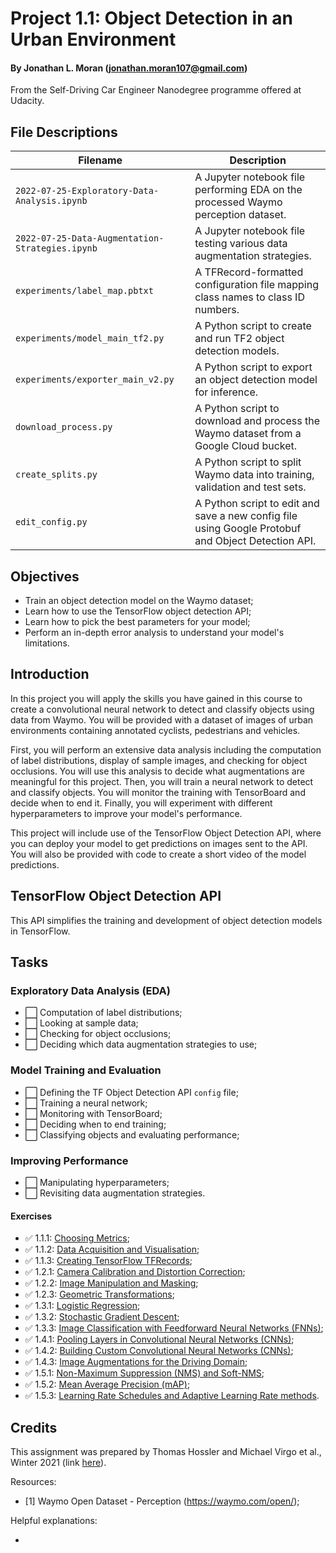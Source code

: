 # Project 1.1: Object Detection in an Urban Environment
#### By Jonathan L. Moran (jonathan.moran107@gmail.com)
From the Self-Driving Car Engineer Nanodegree programme offered at Udacity.


## File Descriptions

Filename                                           | Description
---------------------------------------------------|--------------
`2022-07-25-Exploratory-Data-Analysis.ipynb`       | A Jupyter notebook file performing EDA on the processed Waymo perception dataset.
`2022-07-25-Data-Augmentation-Strategies.ipynb`    | A Jupyter notebook file testing various data augmentation strategies.
`experiments/label_map.pbtxt`                      | A TFRecord-formatted configuration file mapping class names to class ID numbers.
`experiments/model_main_tf2.py`                    | A Python script to create and run TF2 object detection models.
`experiments/exporter_main_v2.py`                  | A Python script to export an object detection model for inference.
`download_process.py`                              | A Python script to download and process the Waymo dataset from a Google Cloud bucket.
`create_splits.py`                                 | A Python script to split Waymo data into training, validation and test sets.
`edit_config.py`                                   | A Python script to edit and save a new config file using Google Protobuf and Object Detection API.


## Objectives
* Train an object detection model on the Waymo dataset;
* Learn how to use the TensorFlow object detection API;
* Learn how to pick the best parameters for your model;
* Perform an in-depth error analysis to understand your model's limitations. 


## Introduction
In this project you will apply the skills you have gained in this course to create a convolutional neural network to detect and classify objects using data from Waymo. You will be provided with a dataset of images of urban environments containing annotated cyclists, pedestrians 
and vehicles.

First, you will perform an extensive data analysis including the computation of label distributions, display of sample images, and checking for object occlusions. You will use this analysis to decide what augmentations are meaningful for this project. Then, you will train a 
neural network to detect and classify objects. You will monitor the training with TensorBoard and decide when to end it. Finally, you will experiment with different hyperparameters to improve your model's performance.

This project will include use of the TensorFlow Object Detection API, where you can deploy your model to get predictions on images sent to the API. You will also be provided with code to create a short video of the model predictions.


## TensorFlow Object Detection API
This API simplifies the training and development of object detection models in TensorFlow.


## Tasks
### Exploratory Data Analysis (EDA)
* ⬜️ Computation of label distributions;
* ⬜️ Looking at sample data;
* ⬜️ Checking for object occlusions;
* ⬜️ Deciding which data augmentation strategies to use;

### Model Training and Evaluation
* ⬜️ Defining the TF Object Detection API `config` file;
* ⬜️ Training a neural network;
* ⬜️ Monitoring with TensorBoard;
* ⬜️ Deciding when to end training;
* ⬜️ Classifying objects and evaluating performance;

### Improving Performance
* ⬜️ Manipulating hyperparameters;
* ⬜️ Revisiting data augmentation strategies.


#### Exercises
* ✅ 1.1.1: [Choosing Metrics](https://github.com/jonathanloganmoran/ND0013-Self-Driving-Car-Engineer/blob/main/1-Object-Detection-in-Urban-Environments/Exercises/1-1-1-Choosing-Metrics/2022-07-25-Choosing-Metrics-IoU.ipynb);
* ✅ 1.1.2: [Data Acquisition and Visualisation](https://github.com/jonathanloganmoran/ND0013-Self-Driving-Car-Engineer/blob/main/1-Object-Detection-in-Urban-Environments/Exercises/1-1-2-Data-Acquisition-Visualisation/2022-08-01-Data-Acquisition-Visualisation.ipynb);
* ✅ 1.1.3: [Creating TensorFlow TFRecords](https://github.com/jonathanloganmoran/ND0013-Self-Driving-Car-Engineer/blob/main/1-Object-Detection-in-Urban-Environments/Exercises/1-1-3-Creating-TF-Records/2022-08-03-Creating-TF-Records.ipynb);
* ✅ 1.2.1: [Camera Calibration and Distortion Correction](https://github.com/jonathanloganmoran/ND0013-Self-Driving-Car-Engineer/blob/main/1-Object-Detection-in-Urban-Environments/Exercises/1-2-1-Calibration-Distortion/2022-08-10-Calibration-Distortion-Correction.ipynb);
* ✅ 1.2.2: [Image Manipulation and Masking](https://github.com/jonathanloganmoran/ND0013-Self-Driving-Car-Engineer/blob/main/1-Object-Detection-in-Urban-Environments/Exercises/1-2-2-Image-Manipulation/2022-08-17-Image-Manipulation-Masking.ipynb);
* ✅ 1.2.3: [Geometric Transformations](https://github.com/jonathanloganmoran/ND0013-Self-Driving-Car-Engineer/blob/main/1-Object-Detection-in-Urban-Environments/Exercises/1-2-3-Geometric-Transformations/2022-08-23-Geometric-Transformations-Image-Augmentation.ipynb);
* ✅ 1.3.1: [Logistic Regression](https://github.com/jonathanloganmoran/ND0013-Self-Driving-Car-Engineer/blob/main/1-Object-Detection-in-Urban-Environments/Exercises/1-3-1-Logistic-Regression/2022-08-27-Logistic-Regression.ipynb);
* ✅ 1.3.2: [Stochastic Gradient Descent](https://github.com/jonathanloganmoran/ND0013-Self-Driving-Car-Engineer/blob/main/1-Object-Detection-in-Urban-Environments/Exercises/1-3-2-Stochastic-Gradient-Descent/2022-08-29-Stochastic-Gradient-Descent.ipynb);
* ✅ 1.3.3: [Image Classification with Feedforward Neural Networks (FNNs)](https://github.com/jonathanloganmoran/ND0013-Self-Driving-Car-Engineer/blob/main/1-Object-Detection-in-Urban-Environments/Exercises/1-3-3-Image-Classification-FNNs/2022-09-05-Image-Classification-Feed-Forward-Neural-Networks.ipynb);
* ✅ 1.4.1: [Pooling Layers in Convolutional Neural Networks (CNNs)](https://github.com/jonathanloganmoran/ND0013-Self-Driving-Car-Engineer/blob/main/1-Object-Detection-in-Urban-Environments/Exercises/1-4-1-Pooling-Layers-CNNs/2022-09-07-Pooling-Layers-Convolutional-Neural-Networks.ipynb);
* ✅ 1.4.2: [Building Custom Convolutional Neural Networks (CNNs)](https://github.com/jonathanloganmoran/ND0013-Self-Driving-Car-Engineer/blob/main/1-Object-Detection-in-Urban-Environments/Exercises/1-4-2-Building-Custom-CNNs/2022-09-12-Building-Custom-Convolutional-Neural-Networks.ipynb);
* ✅ 1.4.3: [Image Augmentations for the Driving Domain](https://github.com/jonathanloganmoran/ND0013-Self-Driving-Car-Engineer/blob/main/1-Object-Detection-in-Urban-Environments/Exercises/1-4-3-Image-Augmentations/2022-09-19-Image-Augmentations.ipynb);
* ✅ 1.5.1: [Non-Maximum Suppression (NMS) and Soft-NMS](https://github.com/jonathanloganmoran/ND0013-Self-Driving-Car-Engineer/blob/main/1-Object-Detection-in-Urban-Environments/Exercises/1-5-1-Non-Maximum-Suppression/2022-09-21-Non-Maximum-Suppression.ipynb);
* ✅ 1.5.2: [Mean Average Precision (mAP)](https://github.com/jonathanloganmoran/ND0013-Self-Driving-Car-Engineer/blob/main/1-Object-Detection-in-Urban-Environments/Exercises/1-5-2-Mean-Average-Precision/2022-09-25-Mean-Average-Precision.ipynb);
* ✅ 1.5.3: [Learning Rate Schedules and Adaptive Learning Rate methods](https://github.com/jonathanloganmoran/ND0013-Self-Driving-Car-Engineer/blob/main/1-Object-Detection-in-Urban-Environments/Exercises/1-5-3-Learning-Rate-Schedules/2022-09-28-Learning-Rate-Schedules.ipynb). 


## Credits
This assignment was prepared by Thomas Hossler and Michael Virgo et al., Winter 2021 (link [here](https://github.com/udacity/nd013-c1-vision-starter)).

Resources:
* [1] Waymo Open Dataset - Perception (https://waymo.com/open/);

Helpful explanations:
* []()